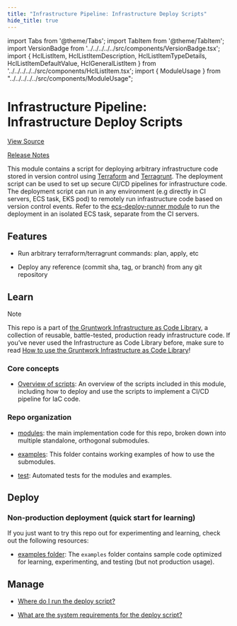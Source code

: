 ```yaml
---
title: "Infrastructure Pipeline: Infrastructure Deploy Scripts"
hide_title: true
---
```


import Tabs from '@theme/Tabs';
import TabItem from '@theme/TabItem';
import VersionBadge from '../../../../../src/components/VersionBadge.tsx';
import { HclListItem, HclListItemDescription, HclListItemTypeDetails, HclListItemDefaultValue, HclGeneralListItem } from '../../../../../src/components/HclListItem.tsx';
import { ModuleUsage } from "../../../../../src/components/ModuleUsage";

<VersionBadge repoTitle="CI Modules" version="0.53.4" lastModifiedVersion="0.52.17"/>

# Infrastructure Pipeline: Infrastructure Deploy Scripts

<a href="https://github.com/gruntwork-io/terraform-aws-ci/tree/v0.53.4/modules/infrastructure-deploy-script" className="link-button" title="View the source code for this module in GitHub.">View Source</a>

<a href="https://github.com/gruntwork-io/terraform-aws-ci/releases/tag/v0.52.17" className="link-button" title="Release notes for only versions which impacted this module.">Release Notes</a>

This module contains a script for deploying arbitrary infrastructure code stored in version control using [Terraform](https://www.terraform.io) and [Terragrunt](https://terragrunt.gruntwork.io). The deployment script can be used to set up secure CI/CD pipelines for infrastructure code. The deployment script can run in any environment (e.g directly in CI servers, ECS task, EKS pod) to remotely run infrastructure code based on version control events. Refer to the [ecs-deploy-runner module](https://github.com/gruntwork-io/terraform-aws-ci/tree/v0.53.4/modules/ecs-deploy-runner) to run the deployment in an isolated ECS task, separate from the CI servers.

## Features

*   Run arbitrary terraform/terragrunt commands: plan, apply, etc

*   Deploy any reference (commit sha, tag, or branch) from any git repository

## Learn

Note

This repo is a part of [the Gruntwork Infrastructure as Code Library](https://gruntwork.io/infrastructure-as-code-library/), a collection of reusable, battle-tested, production ready infrastructure code. If you’ve never used the Infrastructure as Code Library before, make sure to read [How to use the Gruntwork Infrastructure as Code Library](https://gruntwork.io/guides/foundations/how-to-use-gruntwork-infrastructure-as-code-library/)!

### Core concepts

*   [Overview of scripts](https://github.com/gruntwork-io/terraform-aws-ci/tree/v0.53.4/modules/infrastructure-deploy-script/core-concepts.md#overview): An overview of the scripts included in this module, including how to deploy and use the scripts to implement a CI/CD pipeline for IaC code.

### Repo organization

*   [modules](https://github.com/gruntwork-io/terraform-aws-ci/tree/v0.53.4/modules): the main implementation code for this repo, broken down into multiple standalone, orthogonal submodules.

*   [examples](https://github.com/gruntwork-io/terraform-aws-ci/tree/v0.53.4/examples): This folder contains working examples of how to use the submodules.

*   [test](https://github.com/gruntwork-io/terraform-aws-ci/tree/v0.53.4/test): Automated tests for the modules and examples.

## Deploy

### Non-production deployment (quick start for learning)

If you just want to try this repo out for experimenting and learning, check out the following resources:

*   [examples folder](https://github.com/gruntwork-io/terraform-aws-ci/tree/v0.53.4/examples): The `examples` folder contains sample code optimized for learning, experimenting, and testing (but not production usage).

## Manage

*   [Where do I run the deploy script?](https://github.com/gruntwork-io/terraform-aws-ci/tree/v0.53.4/modules/infrastructure-deploy-script/core-concepts.md#where-do-i-run-the-deploy-script)

*   [What are the system requirements for the deploy script?](https://github.com/gruntwork-io/terraform-aws-ci/tree/v0.53.4/modules/infrastructure-deploy-script/core-concepts.md#system-requirements)


<!-- ##DOCS-SOURCER-START
{
  "originalSources": [
    "https://github.com/gruntwork-io/terraform-aws-ci/tree/v0.53.4/modules/infrastructure-deploy-script/readme.adoc",
    "https://github.com/gruntwork-io/terraform-aws-ci/tree/v0.53.4/modules/infrastructure-deploy-script/variables.tf",
    "https://github.com/gruntwork-io/terraform-aws-ci/tree/v0.53.4/modules/infrastructure-deploy-script/outputs.tf"
  ],
  "sourcePlugin": "module-catalog-api",
  "hash": "a0b2acc48d569f1c614bf4f6f74e63f3"
}
##DOCS-SOURCER-END -->
